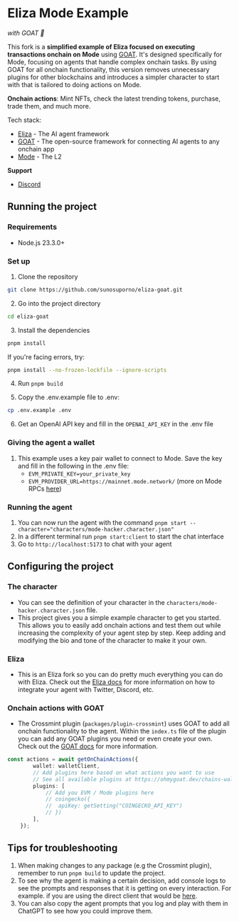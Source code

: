 # Eliza Mode Example
*with GOAT 🐐*

This fork is a **simplified example of Eliza focused on executing transactions onchain on Mode** using [GOAT](https://github.com/goat-sdk/goat-sdk). It's designed specifically for Mode, focusing on agents that handle complex onchain tasks. By using GOAT for all onchain functionality, this version removes unnecessary plugins for other blockchains and introduces a simpler character to start with that is tailored to doing actions on Mode.

**Onchain actions**: Mint NFTs, check the latest trending tokens, purchase, trade them, and much more.

Tech stack:
- [Eliza](https://github.com/ai16z/eliza) - The AI agent framework
- [GOAT](https://github.com/goat-sdk/goat-sdk) - The open-source framework for connecting AI agents to any onchain app
- [Mode](https://mode.network) - The L2

**Support**
- [Discord](https://discord.gg/goat-sdk)


## Running the project
### Requirements
- Node.js 23.3.0+

### Set up

1. Clone the repository
```bash
git clone https://github.com/sunosuporno/eliza-goat.git
```

2. Go into the project directory
```bash
cd eliza-goat
```

3. Install the dependencies
```bash
pnpm install
```
If you're facing errors, try: 
```bash
pnpm install --no-frozen-lockfile --ignore-scripts
```

4. Run `pnpm build`

5. Copy the .env.example file to .env:
```bash
cp .env.example .env
```

6. Get an OpenAI API key and fill in the `OPENAI_API_KEY` in the .env file

### Giving the agent a wallet

1. This example uses a key pair wallet to connect to Mode. Save the key and fill in the following in the .env file:
    - `EVM_PRIVATE_KEY=your_private_key`
    - `EVM_PROVIDER_URL=https://mainnet.mode.network/` (more on Mode RPCs [here](https://docs.mode.network/docs/rpc-endpoints))

### Running the agent

1. You can now run the agent with the command `pnpm start --character="characters/mode-hacker.character.json"`
2. In a different terminal run `pnpm start:client` to start the chat interface
3. Go to `http://localhost:5173` to chat with your agent


## Configuring the project
### The character
- You can see the definition of your character in the `characters/mode-hacker.character.json` file.
- This project gives you a simple example character to get you started. This allows you to easily add onchain actions and test them out while increasing the complexity of your agent step by step. Keep adding and modifying the bio and tone of the character to make it your own.

### Eliza
- This is an Eliza fork so you can do pretty much everything you can do with Eliza. Check out the [Eliza docs](https://ai16z.github.io/eliza/) for more information on how to integrate your agent with Twitter, Discord, etc.

### Onchain actions with GOAT
- The Crossmint plugin (`packages/plugin-crossmint`) uses GOAT to add all onchain functionality to the agent. Within the `index.ts` file of the plugin you can add any GOAT plugins you need or even create your own. Check out the [GOAT docs](https://ohmygoat.dev) for more information.
```typescript
const actions = await getOnChainActions({
        wallet: walletClient,
        // Add plugins here based on what actions you want to use
        // See all available plugins at https://ohmygoat.dev/chains-wallets-plugins#plugins
        plugins: [
            // Add you EVM / Mode plugins here
            // coingecko({
            //  apiKey: getSetting("COINGECKO_API_KEY")
            // })
        ],
    });
```

## Tips for troubleshooting
1. When making changes to any package (e.g the Crossmint plugin), remember to run `pnpm build` to update the project.
2. To see why the agent is making a certain decision, add console logs to see the prompts and responses that it is getting on every interaction. For example. if you are using the direct client that would be [here](https://github.com/goat-sdk/eliza-solana-example/blob/main/packages/client-direct/src/index.ts#L135).
3. You can also copy the agent prompts that you log and play with them in ChatGPT to see how you could improve them.
